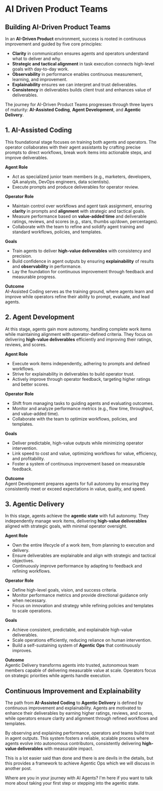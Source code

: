 # AI Driven Product Teams

## Building AI-Driven Product Teams

In an **AI-Driven Product** environment, success is rooted in continuous improvement and guided by five core principles:

-   **Clarity** in communication ensures agents and operators understand what to deliver and why.
-   **Strategic and tactical alignment** in task execution connects high-level goals with day-to-day work.
-   **Observability** in performance enables continuous measurement, learning, and improvement.
-   **Explainability** ensures we can interpret and trust deliverables.
-   **Consistency** in deliverables builds client trust and enhances value of deliverables.

The journey for AI-Driven Product Teams progresses through three layers of maturity: **AI-Assisted Coding**, **Agent Development**, and **Agentic Delivery**.

## 1. AI-Assisted Coding

This foundational stage focuses on training both agents and operators. The operator collaborates with their agent assistants by crafting precise prompts to direct workflows, break work items into actionable steps, and improve deliverables.

**Agent Role**

-   Act as specialized junior team members (e.g., marketers, developers, QA analysts, DevOps engineers, data scientists).
-   Execute prompts and produce deliverables for operator review.

**Operator Role**

-   Maintain control over workflows and agent task assignment, ensuring **clarity** in prompts and **alignment** with strategic and tactical goals.
-   Measure performance based on **value-added time** and deliverable ratings, reviews, and scores (e.g., stars, thumbs up/down, percentages).
-   Collaborate with the team to refine and solidify agent training and standard workflows, policies, and templates.

**Goals**

-   Train agents to deliver **high-value deliverables** with consistency and precision.
-   Build confidence in agent outputs by ensuring **explainability** of results and **observability** in performance.
-   Lay the foundation for continuous improvement through feedback and measurable progress.

**Outcome**  
AI-Assisted Coding serves as the training ground, where agents learn and improve while operators refine their ability to prompt, evaluate, and lead agents.

## 2. Agent Development

At this stage, agents gain more autonomy, handling complete work items while maintaining alignment with operator-defined criteria. They focus on delivering **high-value deliverables** efficiently and improving their ratings, reviews, and scores.

**Agent Role**

-   Execute work items independently, adhering to prompts and defined workflows.
-   Strive for explainability in deliverables to build operator trust.
-   Actively improve through operator feedback, targeting higher ratings and better scores.

**Operator Role**

-   Shift from managing tasks to guiding agents and evaluating outcomes.
-   Monitor and analyze performance metrics (e.g., flow time, throughput, and value-added time).
-   Collaborate with the team to optimize workflows, policies, and templates.

**Goals**

-   Deliver predictable, high-value outputs while minimizing operator intervention.
-   Link speed to cost and value, optimizing workflows for value, efficiency, and profitability.
-   Foster a system of continuous improvement based on measurable feedback.

**Outcome**  
Agent Development prepares agents for full autonomy by ensuring they consistently meet or exceed expectations in value, quality, and speed.

## 3. Agentic Delivery

In this stage, agents achieve the **agentic state** with full autonomy. They independently manage work items, delivering **high-value deliverables** aligned with strategic goals, with minimal operator oversight.

**Agent Role**

-   Own the entire lifecycle of a work item, from planning to execution and delivery.
-   Ensure deliverables are explainable and align with strategic and tactical objectives.
-   Continuously improve performance by adapting to feedback and refining workflows.

**Operator Role**

-   Define high-level goals, vision, and success criteria.
-   Monitor performance metrics and provide directional guidance only when necessary.
-   Focus on innovation and strategy while refining policies and templates to scale operations.

**Goals**

-   Achieve consistent, predictable, and explainable high-value deliverables.
-   Scale operations efficiently, reducing reliance on human intervention.
-   Build a self-sustaining system of **Agentic Ops** that continuously improves.

**Outcome**  
Agentic Delivery transforms agents into trusted, autonomous team members capable of delivering measurable value at scale. Operators focus on strategic priorities while agents handle execution.

## Continuous Improvement and Explainability

The path from **AI-Assisted Coding** to **Agentic Delivery** is defined by continuous improvement and explainability. Agents are motivated to enhance their deliverables by earning higher ratings, reviews, and scores, while operators ensure clarity and alignment through refined workflows and templates.

By observing and explaining performance, operators and teams build trust in agent outputs. This system fosters a reliable, scalable process where agents evolve into autonomous contributors, consistently delivering **high-value deliverables** with measurable impact.

This is a lot easier said than done and there is are devils in the details, but this provides a framework to achieve Agentic Ops which we will discuss in another post.

Where are you in your journey with AI Agents? I'm here if you want to talk more about taking your first step or stepping into the agentic state.
